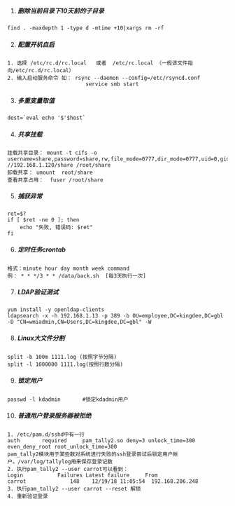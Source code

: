 1. ##### 删除当前目录下10天前的子目录

```shell
find . -maxdepth 1 -type d -mtime +10|xargs rm -rf
```

2. ##### 配置开机自启

```shell
1. 选择 /etc/rc.d/rc.local   或者  /etc/rc.local （一般该文件指向/etc/rc.d/rc.local）
2. 输入启动服务命令 如： rsync --daemon --config=/etc/rsyncd.conf
						 service smb start
```

3. ##### 多重变量取值

```shell
dest=`eval echo '$'$host`
```

4. ##### 共享挂载

```shell
挂载共享目录： mount -t cifs -o username=share,password=share,rw,file_mode=0777,dir_mode=0777,uid=0,gid=0 //192.168.1.120/share /root/share
卸载共享： umount  root/share
查看共享占用：  fuser /root/share
```

5. ##### 捕获异常

```shell
ret=$?
if [ $ret -ne 0 ]; then
    echo "失败, 错误码: $ret"
fi
```

6. ##### 定时任务crontab

```shell
格式：minute hour day month week command
例： * * */3 * * /data/back.sh  [每3天执行一次]
```

7. ##### LDAP验证测试

```shell
yum install -y openldap-clients
ldapsearch -x -h 192.168.1.13 -p 389 -b OU=employee,DC=kingdee,DC=gbl -D "CN=wmiadmin,CN=Users,DC=kingdee,DC=gbl" -W
```

8. ##### Linux大文件分割

```shell
split -b 100m 1111.log (按照字节分隔)
split -l 1000000 1111.log(按照行数分隔)
```

9. ##### 锁定用户

```
passwd -l kdadmin       #锁定kdadmin用户
```

10. #####  普通用户登录服务器被拒绝 

```
1. /etc/pam.d/sshd中有一行
auth       required     pam_tally2.so deny=3 unlock_time=300 even_deny_root root_unlock_time=300
pam_tally2模块用于某些数对系统进行失败的ssh登录尝试后锁定用户帐户。/var/log/tallylog用来保存登录记数
2. 执行pam_tally2 --user carrot可以看到：
Login           Failures Latest failure     From
carrot              148    12/19/18 11:05:54  192.168.206.248
3. 执行pam_tally2 --user carrot --reset 解锁
4. 重新验证登录
```

